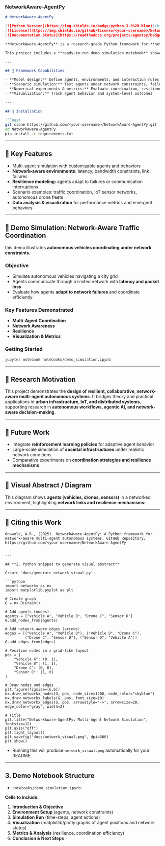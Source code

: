 ### NetworkAware-AgentPy

````markdown
# NetworkAware-AgentPy

[![Python Version](https://img.shields.io/badge/python-3.9%2B-blue)](https://www.python.org/)
[![License](https://img.shields.io/github/license/<your-username>/NetworkAware-AgentPy)](https://github.com/<your-username>/NetworkAware-AgentPy/blob/main/LICENSE)
[![Documentation Status](https://readthedocs.org/projects/agentpy/badge/?version=latest)](https://agentpy.readthedocs.io/en/latest/?badge=latest)

**NetworkAware-AgentPy** is a research-grade Python framework for **network-aware, resilient multi-agent autonomous systems**. Built on agent-based modeling, this project allows researchers to **simulate, analyze, and visualize autonomous agents under communication constraints**, with applications in **urban systems, IoT networks, smart infrastructure, and distributed autonomous workflows**.

This project includes a **ready-to-run demo simulation notebook** showcasing the research contribution visually.

---

## 🔹 Framework Capabilities

- **Model design:** Define agents, environments, and interaction rules  
- **Scenario simulation:** Test agents under network constraints, failures, and dynamic conditions  
- **Numerical experiments & metrics:** Evaluate coordination, resilience, and system efficiency  
- **Visualization:** Track agent behavior and system-level outcomes  

---

## 🔹 Installation

```bash
git clone https://github.com/<your-username>/NetworkAware-AgentPy.git
cd NetworkAware-AgentPy
pip install -r requirements.txt
````

---

## 🔹 Key Features

* Multi-agent simulation with customizable agents and behaviors
* **Network-aware environments:** latency, bandwidth constraints, link failures
* **Resilience modeling:** agents adapt to failures or communication interruptions
* Scenario examples: traffic coordination, IoT sensor networks, autonomous drone fleets
* **Data analysis & visualization** for performance metrics and emergent behaviors

---

## 🔹 Demo Simulation: Network-Aware Traffic Coordination

 this demo illustrates **autonomous vehicles coordinating under network constraints**.

### Objective

* Simulate autonomous vehicles navigating a city grid
* Agents communicate through a limited network with **latency and packet loss**
* Evaluate how agents **adapt to network failures** and coordinate efficiently

### Key Features Demonstrated

* **Multi-Agent Coordination**
* **Network Awareness**
* **Resilience**
* **Visualization & Metrics**

### Getting Started

```bash
jupyter notebook notebooks/demo_simulation.ipynb
```

---

## 🔹 Research Motivation

This project demonstrates the **design of resilient, collaborative, network-aware multi-agent autonomous systems**. It bridges theory and practical applications in **urban infrastructure, IoT, and distributed systems**, supporting research in **autonomous workflows, agentic AI, and network-aware decision-making**.

---

## 🔹 Future Work

* Integrate **reinforcement learning policies** for adaptive agent behavior
* Large-scale simulation of **societal infrastructures** under realistic network conditions
* Comparative experiments on **coordination strategies and resilience mechanisms**

---

## 🔹 Visual Abstract / Diagram

This diagram shows **agents (vehicles, drones, sensors)** in a networked environment, highlighting **network links and resilience mechanisms**:



---

## 🔹 Citing this Work

```
Onawole, A.R., (2025). NetworkAware-AgentPy: A Python framework for network-aware multi-agent autonomous systems. GitHub Repository, https://github.com/<your-username>/NetworkAware-AgentPy
```

````

---

## **2. Python snippet to generate visual abstract**

Create `docs/generate_network_visual.py`:

```python
import networkx as nx
import matplotlib.pyplot as plt

# Create graph
G = nx.DiGraph()

# Add agents (nodes)
agents = ["Vehicle A", "Vehicle B", "Drone C", "Sensor D"]
G.add_nodes_from(agents)

# Add network-aware edges (arrows)
edges = [("Vehicle A", "Vehicle B"), ("Vehicle B", "Drone C"),
         ("Drone C", "Sensor D"), ("Sensor D", "Vehicle A")]
G.add_edges_from(edges)

# Position nodes in a grid-like layout
pos = {
    "Vehicle A": (0, 1),
    "Vehicle B": (1, 1),
    "Drone C": (0, 0),
    "Sensor D": (1, 0)
}

# Draw nodes and edges
plt.figure(figsize=(6,6))
nx.draw_networkx_nodes(G, pos, node_size=1200, node_color="skyblue")
nx.draw_networkx_labels(G, pos, font_size=10)
nx.draw_networkx_edges(G, pos, arrowstyle="->", arrowsize=20, edge_color="gray", width=2)

# Title
plt.title("NetworkAware-AgentPy: Multi-Agent Network Simulation", fontsize=12)
plt.axis("off")
plt.tight_layout()
plt.savefig("docs/network_visual.png", dpi=300)
plt.show()
````

* Running this will produce `network_visual.png` automatically for your README.

---

## **3. Demo Notebook Structure**

* `notebooks/demo_simulation.ipynb`:

**Cells to include:**

1. **Introduction & Objective**
2. **Environment Setup** (agents, network constraints)
3. **Simulation Run** (time-steps, agent actions)
4. **Visualization** (matplotlib/plotly graphs of agent positions and network status)
5. **Metrics & Analysis** (resilience, coordination efficiency)
6. **Conclusion & Next Steps**







